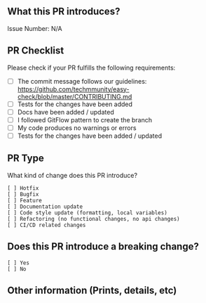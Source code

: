 ## What this PR introduces?

Issue Number: N/A

<!-- Please, includes description of this pull request -->

## PR Checklist

Please check if your PR fulfills the following requirements:

- [ ] The commit message follows our guidelines: https://github.com/techmmunity/easy-check/blob/master/CONTRIBUTING.md
- [ ] Tests for the changes have been added
- [ ] Docs have been added / updated
- [ ] I followed GitFlow pattern to create the branch
- [ ] My code produces no warnings or errors
- [ ] Tests for the changes have been added / updated

## PR Type

What kind of change does this PR introduce?

```
[ ] Hotfix
[ ] Bugfix
[ ] Feature
[ ] Documentation update
[ ] Code style update (formatting, local variables)
[ ] Refactoring (no functional changes, no api changes)
[ ] CI/CD related changes
```

## Does this PR introduce a breaking change?

```
[ ] Yes
[ ] No
```

<!-- If this PR contains a breaking change, please describe the impact and migration path for existing applications below. -->

## Other information (Prints, details, etc)
